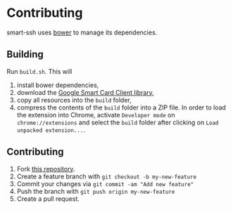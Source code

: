 Contributing
============

smart-ssh uses [bower](https://bower.io/) to manage its dependencies.

## Building
Run `build.sh`. This will
  1. install bower dependencies,
  2. download the [Google Smart Card Client library](https://github.com/GoogleChrome/chromeos_smart_card_connector/releases),
  3. copy all resources into the `build` folder,
  4. compress the contents of the `build` folder into a ZIP file.
In order to load the extension into Chrome, activate `Developer mode` on `chrome://extensions` and select the `build` folder after clicking on `Load unpacked extension...`.

## Contributing
  1. Fork [this repository](https://github.com/FabianHenneke/smart-ssh).
  2. Create a feature branch with
     `git checkout -b my-new-feature`
  3. Commit your changes via
     `git commit -am "Add new feature"`
  4. Push the branch with
     `git push origin my-new-feature`
  5. Create a pull request.